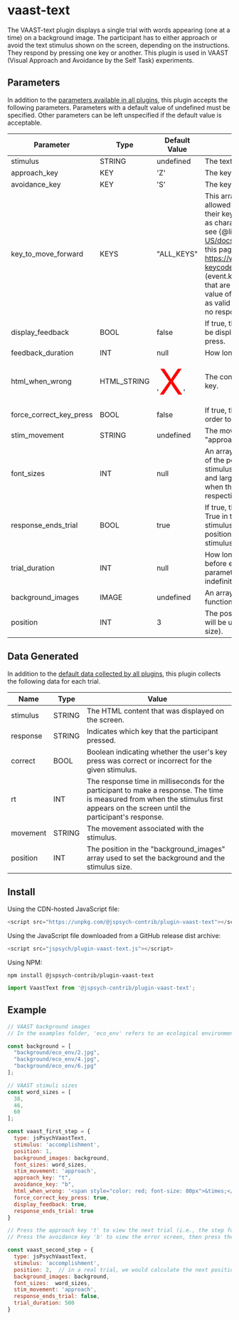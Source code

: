 # vaast-text

The VAAST-text plugin displays a single trial with words appearing (one at a time) on a background image. The participant has to either approach or avoid the text stimulus shown on the screen, depending on the instructions. They respond by pressing one key or another. This plugin is used in VAAST (Visual Approach and Avoidance by the Self Task) experiments.

## Parameters

In addition to the [parameters available in all plugins](https://www.jspsych.org/latest/overview/plugins/#parameters-available-in-all-plugins), this plugin accepts the following parameters. Parameters with a default value of undefined must be specified. Other parameters can be left unspecified if the default value is acceptable.

| Parameter               | Type        | Default Value   | Description                              |
| ----------------------- | ----------- | --------------- | ---------------------------------------- |
| stimulus                | STRING      | undefined       | The text to be displayed. | 
| approach_key            | KEY         | 'Z'             | The key press associated with an approach movement. |
| avoidance_key           | KEY         | 'S'             | The key press associated with an avoidance movement. |
| key_to_move_forward     | KEYS        | "ALL_KEYS"      | This array contains the key(s) that the participant is allowed to press in order to advance to the next trial if their key press was incorrect. Keys should be specified as characters (e.g., `'a'`, `'q'`, `' '`, `'Enter'`, `'ArrowDown'`) - see {@link https://developer.mozilla.org/en-US/docs/Web/API/UI_Events/Keyboard_event_key_values this page} and {@link https://www.freecodecamp.org/news/javascript-keycode-list-keypress-event-key-codes/ this page (event.key column)} for more examples. Any key presses that are not listed in the array will be ignored. The default value of `"ALL_KEYS"` means that all keys will be accepted as valid responses. Specifying `"NO_KEYS"` will mean that no responses are allowed. |
| display_feedback        | BOOL        | false           | If true, then the code included in 'html_when_wrong' will be displayed when the user makes an incorrect key press. |   
| feedback_duration       | INT         | null            | How long the feedback is shown (in ms). |
| html_when_wrong         | HTML_STRING | '<span style="color: red; font-size: 80px">X</span>' | The content to display when a user presses the wrong key. |
| force_correct_key_press | BOOL        | false           | If true, the user will be forced to press the correct key in order to advance to the next trial after a wrong key press. |
| stim_movement           | STRING      | undefined       | The movement associated with the stimulus (either "approach" or "avoidance"). |
| font_sizes              | INT         | null            | An array with the sizes of the string stimulus as function of the position. The medium font corresponds to the stimulus font size when it's first presented. The smaller and larger fonts correspond to the stimulus font size when the movement is avoidance and approach, respectively. |
| response_ends_trial     | BOOL        | true            | If true, the trial will end when the user makes a response. True in trials in which the participant responds to a stimulus. False in trials where the participant sees the position change on the screen (background and stimulus). |
| trial_duration          | INT         | null            | How long to wait for the participant to make a response before ending the trial, in milliseconds. If the value of this parameter is `null`, then the trial will wait for a response indefinitely. |
| background_images       | IMAGE       | undefined       | An array with the images displayed as background as function of the position. |
| position                | INT         | 3               | The position in the "background_images" array which will be used to set the background (and the stimulus font size). |

## Data Generated

In addition to the [default data collected by all plugins](https://www.jspsych.org/latest/overview/plugins/#data-collected-by-all-plugins), this plugin collects the following data for each trial.

| Name      | Type    | Value                                    |
| --------- | ------- | ---------------------------------------- |
| stimulus  | STRING  | The HTML content that was displayed on the screen. |
| response  | STRING  | Indicates which key that the participant pressed. |
| correct   | BOOL    | Boolean indicating whether the user's key press was correct or incorrect for the given stimulus. |
| rt        | INT     | The response time in milliseconds for the participant to make a response. The time is measured from when the stimulus first appears on the screen until the participant's response. |
| movement  | STRING  | The movement associated with the stimulus. |
| position  | INT     | The position in the "background_images" array used to set the background and the stimulus size. |

## Install

Using the CDN-hosted JavaScript file:

```js
<script src="https://unpkg.com/@jspsych-contrib/plugin-vaast-text"></script>
```

Using the JavaScript file downloaded from a GitHub release dist archive:

```js
<script src="jspsych/plugin-vaast-text.js"></script>
```

Using NPM:

```
npm install @jspsych-contrib/plugin-vaast-text
```

```js
import VaastText from '@jspsych-contrib/plugin-vaast-text';
```

## Example

```javascript
// VAAST background images
// In the examples folder, 'eco_env' refers to an ecological environment but non-ecological visual flow, 'eco_vf' to an ecological visual flow but non-ecological environment and 'eco_vf_env' to an ecological visual flow and environment.

const background = [
  "background/eco_env/2.jpg",
  "background/eco_env/4.jpg",
  "background/eco_env/6.jpg"
];

// VAAST stimuli sizes 
const word_sizes = [
  38,
  46,
  60
];

const vaast_first_step = {
  type: jsPsychVaastText,
  stimulus: 'accomplishment',
  position: 1,
  background_images: background,
  font_sizes: word_sizes,
  stim_movement: 'approach',
  approach_key: "t",
  avoidance_key: "b",
  html_when_wrong: '<span style="color: red; font-size: 80px">&times;</span>',
  force_correct_key_press: true,
  display_feedback: true,
  response_ends_trial: true
}

// Press the approach key 't' to view the next trial (i.e., the step forward)
// Press the avoidance key 'b' to view the error screen, then press the correct (approach) key 't' to view the next trial (i.e., the step forward)

const vaast_second_step = {
  type: jsPsychVaastText,
  stimulus: 'accomplishment',
  position: 2,  // in a real trial, we would calculate the next position, see 'examples/minimal_example.html'
  background_images: background,
  font_sizes:  word_sizes,
  stim_movement: 'approach',
  response_ends_trial: false,
  trial_duration: 500
}
```